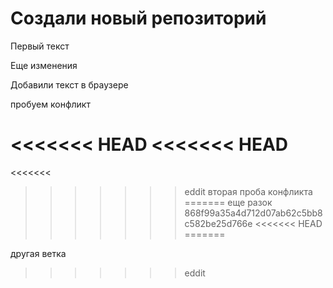 # Создали новый репозиторий

Первый текст

Еще изменения

Добавили текст в браузере

пробуем конфликт

<<<<<<< HEAD
<<<<<<< HEAD
=======
<<<<<<<
>>>>>>> eddit
вторая проба конфликта
=======
еще разок
>>>>>>> 868f99a35a4d712d07ab62c5bb8c582be25d766e
<<<<<<< HEAD
=======

другая ветка
>>>>>>> eddit
